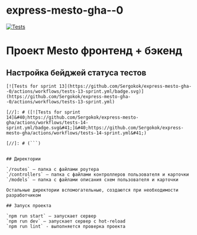 # express-mesto-gha--0
[![Tests](https://github.com/Sergokok/express-mesto-gha--0/actions/workflows/tests-13-sprint.yml/badge.svg)](https://github.com/Sergokok/express-mesto-gha--0/actions/workflows/tests-13-sprint.yml)
# Проект Mesto фронтенд + бэкенд



## Настройка бейджей статуса тестов
```
[![Tests for sprint 13](https://github.com/Sergokok/express-mesto-gha--0/actions/workflows/tests-13-sprint.yml/badge.svg)](https://github.com/Sergokok/express-mesto-gha--0/actions/workflows/tests-13-sprint.yml)

[//]: # ([![Tests for sprint 14]&#40;https://github.com/Sergokok/express-mesto-gha/actions/workflows/tests-14-sprint.yml/badge.svg&#41;]&#40;https://github.com/Sergokok/express-mesto-gha/actions/workflows/tests-14-sprint.yml&#41;)

[//]: # (```)


## Директории

`/routes` — папка с файлами роутера
`/controllers` — папка с файлами контроллеров пользователя и карточки
`/models` — папка с файлами описания схем пользователя и карточки

Остальные директории вспомогательные, создаются при необходимости разработчиком

## Запуск проекта

`npm run start` — запускает сервер
`npm run dev` — запускает сервер с hot-reload
`npm run lint` - выполняется проверка проекта
